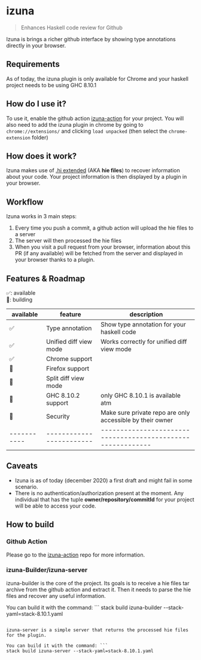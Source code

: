 # izuna

> Enhances Haskell code review for Github

Izuna is brings a richer github interface by showing type annotations directly in your browser.

## Requirements

As of today, the izuna plugin is only available for Chrome and your haskell project needs to be using GHC 8.10.1

## How do I use it?

To use it, enable the github action [izuna-action](https://github.com/matsumonkie/izuna-action/) for your project.
You will also need to add the izuna plugin in chrome by going to `chrome://extensions/` and clicking `load unpacked` (then select the `chrome-extension` folder)

## How does it work?

Izuna makes use of [.hi extended](https://gitlab.haskell.org/ghc/ghc/-/wikis/hie-files) (AKA **hie files**) to recover information about your code. Your project information is then displayed by a plugin in your browser.

## Workflow

Izuna works in 3 main steps:

1. Every time you push a commit, a github action will upload the hie files to a server
2. The server will then processed the hie files
3. When you visit a pull request from your browser, information about this PR (if any available) will be fetched from the server and displayed in your browser thanks to a plugin.

## Features & Roadmap

✅: available<br/>
🔧: building<br/>


| available | feature                | description                                               |
|-----------|------------------------|-----------------------------------------------------------|
| ✅        | Type annotation        | Show type annotation for your haskell code                |
| ✅        | Unified diff view mode | Works correctly for unified diff view mode                |
| ✅        | Chrome support         |                                                           |
| 🔧        | Firefox support        |                                                           |
| 🔧        | Split diff view mode   |                                                           |
| 🔧        | GHC 8.10.2 support     | only GHC 8.10.1 is available atm                          |
| 🔧        | Security               | Make sure private repo are only accessible by their owner |
|-----------|------------------------|-----------------------------------------------------------|

## Caveats

- Izuna is as of today (december 2020) a first draft and might fail in some scenario.
- There is no authentication/authorization present at the moment. Any individual that has the tuple **owner/repository/commitId** for your project will be able to access your code.

## How to build

### Github Action

Please go to the [izuna-action](https://github.com/matsumonkie/izuna-action/) repo for more information.

### izuna-Builder/izuna-server

izuna-builder is the core of the project. Its goals is to receive a hie files tar archive from the github action and extract it.
Then it needs to parse the hie files and recover any useful information.

You can build it with the command: ```
stack build izuna-builder --stack-yaml=stack-8.10.1.yaml
```

izuna-server is a simple server that returns the processed hie files for the plugin.

You can build it with the command: ```
stack build izuna-server --stack-yaml=stack-8.10.1.yaml
```
